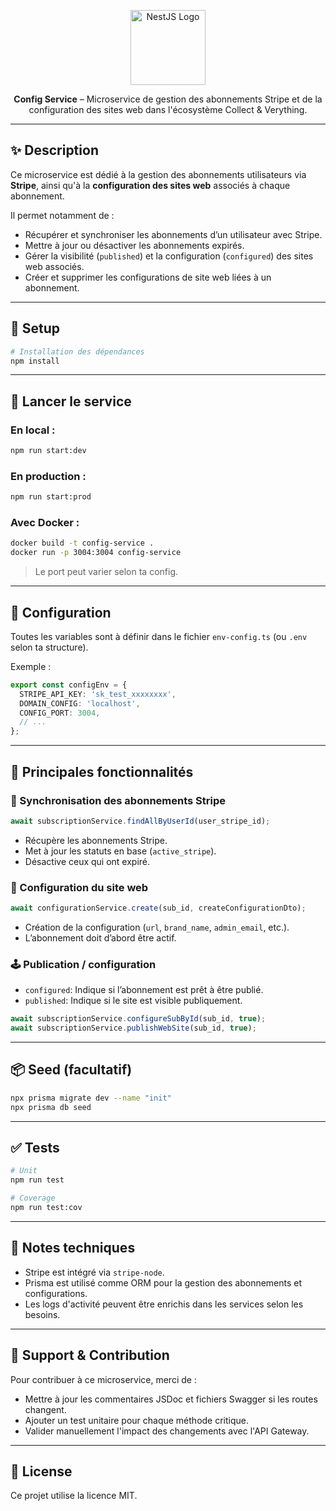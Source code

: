 <p align="center">
  <a href="http://nestjs.com/" target="blank"><img src="https://nestjs.com/img/logo-small.svg" width="120" alt="NestJS Logo" /></a>
</p>

<p align="center">
  <strong>Config Service</strong> – Microservice de gestion des abonnements Stripe et de la configuration des sites web dans l'écosystème Collect & Verything.
</p>

---

## ✨ Description

Ce microservice est dédié à la gestion des abonnements utilisateurs via **Stripe**, ainsi qu'à la **configuration des sites web** associés à chaque abonnement.

Il permet notamment de :
- Récupérer et synchroniser les abonnements d’un utilisateur avec Stripe.
- Mettre à jour ou désactiver les abonnements expirés.
- Gérer la visibilité (`published`) et la configuration (`configured`) des sites web associés.
- Créer et supprimer les configurations de site web liées à un abonnement.

---

## 🔧 Setup

```bash
# Installation des dépendances
npm install
```

---

## 🚀 Lancer le service

### En local :
```bash
npm run start:dev
```

### En production :
```bash
npm run start:prod
```

### Avec Docker :
```bash
docker build -t config-service .
docker run -p 3004:3004 config-service
```

> Le port peut varier selon ta config.

---

## 🔑 Configuration

Toutes les variables sont à définir dans le fichier `env-config.ts` (ou `.env` selon ta structure).

Exemple :

```ts
export const configEnv = {
  STRIPE_API_KEY: 'sk_test_xxxxxxxx',
  DOMAIN_CONFIG: 'localhost',
  CONFIG_PORT: 3004,
  // ...
};
```

---

## 🧠 Principales fonctionnalités

### 🔁 Synchronisation des abonnements Stripe

```ts
await subscriptionService.findAllByUserId(user_stripe_id);
```

- Récupère les abonnements Stripe.
- Met à jour les statuts en base (`active_stripe`).
- Désactive ceux qui ont expiré.

### 🧩 Configuration du site web

```ts
await configurationService.create(sub_id, createConfigurationDto);
```

- Création de la configuration (`url`, `brand_name`, `admin_email`, etc.).
- L’abonnement doit d’abord être actif.

### 🕹 Publication / configuration

- `configured`: Indique si l’abonnement est prêt à être publié.
- `published`: Indique si le site est visible publiquement.

```ts
await subscriptionService.configureSubById(sub_id, true);
await subscriptionService.publishWebSite(sub_id, true);
```

---

## 📦 Seed (facultatif)

```bash
npx prisma migrate dev --name "init"
npx prisma db seed
```

---

## ✅ Tests

```bash
# Unit
npm run test

# Coverage
npm run test:cov
```

---

## 📎 Notes techniques

- Stripe est intégré via `stripe-node`.
- Prisma est utilisé comme ORM pour la gestion des abonnements et configurations.
- Les logs d'activité peuvent être enrichis dans les services selon les besoins.

---

## 🛟 Support & Contribution

Pour contribuer à ce microservice, merci de :
- Mettre à jour les commentaires JSDoc et fichiers Swagger si les routes changent.
- Ajouter un test unitaire pour chaque méthode critique.
- Valider manuellement l'impact des changements avec l'API Gateway.

---

## 📄 License

Ce projet utilise la licence MIT.

